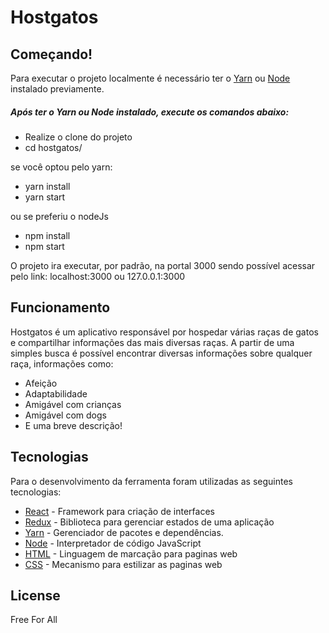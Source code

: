 # Hostgatos


## Começando!
Para executar o projeto localmente é necessário ter o [Yarn] ou [Node] instalado previamente.

##### Após ter o Yarn  ou Node instalado, execute os comandos abaixo:
  - Realize o clone do projeto
  - cd hostgatos/
 
 se você optou pelo yarn:
  - yarn install 
  - yarn start
  
ou se preferiu o nodeJs
 - npm install
 - npm start

O projeto ira executar, por padrão, na portal 3000 sendo possível acessar pelo link:
localhost:3000 ou  127.0.0.1:3000

## Funcionamento
Hostgatos é um aplicativo responsável por hospedar várias raças de gatos e compartilhar informações das mais diversas raças. A partir de uma simples busca é possível encontrar diversas informações sobre qualquer raça, informações como:
 - Afeição
 - Adaptabilidade
 - Amigável com crianças
 - Amigável com dogs
 - E uma breve descrição!




## Tecnologias
Para o desenvolvimento da ferramenta foram utilizadas as seguintes tecnologias:

* [React] - Framework para criação de interfaces
* [Redux] - Biblioteca para gerenciar estados de uma aplicação
* [Yarn] - Gerenciador de pacotes e dependências.
* [Node] - Interpretador de código JavaScript
* [HTML] - Linguagem de marcação para paginas web
* [CSS] - Mecanismo para estilizar as paginas web



## License

Free For All

[//]: # 
   [Yarn]: <https://yarnpkg.com/>
   [React]: <https://reactjs.org/>
   [Redux]: <https://redux.js.org/>
   [Node]:<https://nodejs.org/>
   [HTML]:<https://www.w3schools.com/html/>
   [CSS]:<https://www.w3schools.com/css/>